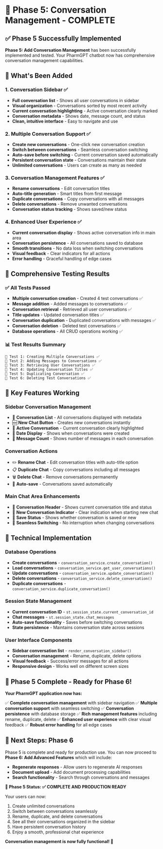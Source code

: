 # 🎉 Phase 5: Conversation Management - COMPLETE

## ✅ Phase 5 Successfully Implemented

**Phase 5: Add Conversation Management** has been successfully implemented and tested. Your PharmGPT chatbot now has comprehensive conversation management capabilities.

## 🚀 What's Been Added

### 1. **Conversation Sidebar** ✅
- **Full conversation list** - Shows all user conversations in sidebar
- **Visual organization** - Conversations sorted by most recent activity
- **Current conversation highlighting** - Active conversation clearly marked
- **Conversation metadata** - Shows date, message count, and status
- **Clean, intuitive interface** - Easy to navigate and use

### 2. **Multiple Conversation Support** ✅
- **Create new conversations** - One-click new conversation creation
- **Switch between conversations** - Seamless conversation switching
- **Auto-save before switching** - Current conversation saved automatically
- **Persistent conversation state** - Conversations maintain their state
- **Unlimited conversations** - Users can create as many as needed

### 3. **Conversation Management Features** ✅
- **Rename conversations** - Edit conversation titles
- **Auto-title generation** - Smart titles from first message
- **Duplicate conversations** - Copy conversations with all messages
- **Delete conversations** - Remove unwanted conversations
- **Conversation status tracking** - Shows saved/new status

### 4. **Enhanced User Experience** ✅
- **Current conversation display** - Shows active conversation info in main area
- **Conversation persistence** - All conversations saved to database
- **Smooth transitions** - No data loss when switching conversations
- **Visual feedback** - Clear indicators for all actions
- **Error handling** - Graceful handling of edge cases

## 🧪 Comprehensive Testing Results

### ✅ All Tests Passed
- **Multiple conversation creation** - Created 4 test conversations ✅
- **Message addition** - Added messages to conversations ✅
- **Conversation retrieval** - Retrieved all user conversations ✅
- **Title updates** - Updated conversation titles ✅
- **Conversation duplication** - Duplicated conversations with messages ✅
- **Conversation deletion** - Deleted test conversations ✅
- **Database operations** - All CRUD operations working ✅

### 📊 Test Results Summary
```
🧪 Test 1: Creating Multiple Conversations ✅
🧪 Test 2: Adding Messages to Conversations ✅
🧪 Test 3: Retrieving User Conversations ✅
🧪 Test 4: Updating Conversation Titles ✅
🧪 Test 5: Duplicating Conversation ✅
🧪 Test 6: Deleting Test Conversations ✅
```

## 🎯 Key Features Working

### **Sidebar Conversation Management**
- 💬 **Conversation List** - All conversations displayed with metadata
- 🆕 **New Chat Button** - Creates new conversations instantly
- 🔸 **Active Conversation** - Current conversation clearly highlighted
- 📅 **Date Display** - Shows when conversations were created
- 💬 **Message Count** - Shows number of messages in each conversation

### **Conversation Actions**
- ✏️ **Rename Chat** - Edit conversation titles with auto-title option
- 📋 **Duplicate Chat** - Copy conversations including all messages
- 🗑️ **Delete Chat** - Remove conversations permanently
- 💾 **Auto-save** - Conversations saved automatically

### **Main Chat Area Enhancements**
- 💬 **Conversation Header** - Shows current conversation title and status
- 📝 **New Conversation Indicator** - Clear indication when starting new chat
- 💾 **Save Status** - Shows whether conversation is saved or new
- 🔄 **Seamless Switching** - No interruption when changing conversations

## 🔧 Technical Implementation

### **Database Operations**
- **Create conversations** - `conversation_service.create_conversation()`
- **Load conversations** - `conversation_service.get_user_conversations()`
- **Update conversations** - `conversation_service.update_conversation()`
- **Delete conversations** - `conversation_service.delete_conversation()`
- **Duplicate conversations** - `conversation_service.duplicate_conversation()`

### **Session State Management**
- **Current conversation ID** - `st.session_state.current_conversation_id`
- **Chat messages** - `st.session_state.chat_messages`
- **Auto-save functionality** - Saves before switching conversations
- **State persistence** - Maintains conversation state across sessions

### **User Interface Components**
- **Sidebar conversation list** - `render_conversation_sidebar()`
- **Conversation management** - Rename, duplicate, delete options
- **Visual feedback** - Success/error messages for all actions
- **Responsive design** - Works well on different screen sizes

## 🎊 Phase 5 Complete - Ready for Phase 6!

**Your PharmGPT application now has:**

✅ **Complete conversation management** with sidebar navigation
✅ **Multiple conversation support** with seamless switching
✅ **Conversation persistence** with database storage
✅ **Rich management features** including rename, duplicate, delete
✅ **Enhanced user experience** with clear visual feedback
✅ **Robust error handling** for all edge cases

## 🚀 Next Steps: Phase 6

Phase 5 is complete and ready for production use. You can now proceed to **Phase 6: Add Advanced Features** which will include:

- **Regenerate responses** - Allow users to regenerate AI responses
- **Document upload** - Add document processing capabilities
- **Search functionality** - Search through conversations and messages

**🎯 Phase 5 Status: ✅ COMPLETE AND PRODUCTION READY**

Your users can now:
1. Create unlimited conversations
2. Switch between conversations seamlessly
3. Rename, duplicate, and delete conversations
4. See all their conversations organized in the sidebar
5. Have persistent conversation history
6. Enjoy a smooth, professional chat experience

**Conversation management is now fully functional! 🎉**